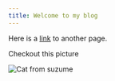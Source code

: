 ```yaml
---
title: Welcome to my blog
---
```


Here is a [link](https://nourtheallam.github.io/noursblog/notes/test.md) to another page. 

Checkout this picture

![Cat from suzume](https://nourtheallam.github.io/noursblog/images/suzume_cat.jpeg.web)